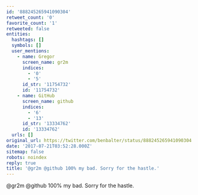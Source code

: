 ```yaml
---
id: '888245265941090304'
retweet_count: '0'
favorite_count: '1'
retweeted: false
entities:
  hashtags: []
  symbols: []
  user_mentions:
    - name: Gregor
      screen_name: gr2m
      indices:
        - '0'
        - '5'
      id_str: '11754732'
      id: '11754732'
    - name: GitHub
      screen_name: github
      indices:
        - '6'
        - '13'
      id_str: '13334762'
      id: '13334762'
  urls: []
original_url: https://twitter.com/benbalter/status/888245265941090304
date: '2017-07-21T03:52:28.000Z'
sitemap: false
robots: noindex
reply: true
title: '@gr2m @github 100% my bad. Sorry for the hastle.'
---
```


@gr2m @github 100% my bad. Sorry for the hastle.